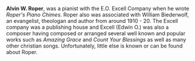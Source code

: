 
**Alvin W. Roper**, was a pianist with the E.O. Excell Company when he wrote *Roper's Piano Chimes*. Roper also was associated with William Biederwolf, an evangelist, theologan and author from around 1910 - 20. The Excell company was a publishing house and Excell (Edwin O.) was also a composer having composed or arranged several well known and popular works such as *Amazing Grace* and *Count Your Blessings* as well as many other christian songs. Unfortunately, little else is known or can be found about Roper.


 